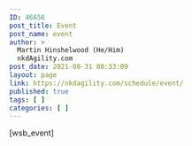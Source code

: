```yaml
---
ID: 46656
post_title: Event
post_name: event
author: >
  Martin Hinshelwood (He/Him)
  nkdAgility.com
post_date: 2021-08-31 08:33:09
layout: page
link: https://nkdagility.com/schedule/event/
published: true
tags: [ ]
categories: [ ]
---
```

[wsb_event]